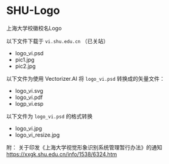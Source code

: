 # SHU-Logo
上海大学校徽校名Logo

以下文件下载于 `vi.shu.edu.cn` （已关站）
- logo_vi.psd
- pic1.jpg
- pic2.jpg

以下文件为使用 Vectorizer.AI 将 `logo_vi.psd` 转换成的矢量文件：
- logo_vi.svg
- logo_vi.pdf
- logp_vi.esp

以下文件为 `logo_vi.psd` 的格式转换
- logo_vi.jpg
- logo_vi_resize.jpg

附：
关于印发《上海大学视觉形象识别系统管理暂行办法》的通知 https://xxgk.shu.edu.cn/info/1538/6324.htm 
